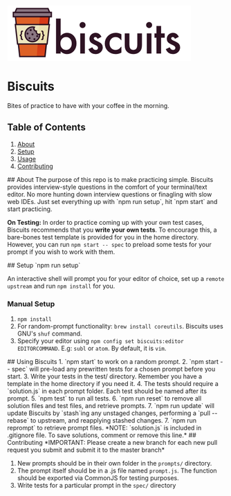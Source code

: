 ![Biscuits-Banner](/images/128-banner.png?raw=true)
# Biscuits
Bites of practice to have with your coffee in the morning.

## Table of Contents
1. [About](#about)
2. [Setup](#setup)
3. [Usage](#usage)
4. [Contributing](#contributing)

<a name="about"/>
## About
The purpose of this repo is to make practicing simple. Biscuits provides interview-style questions in the comfort of your terminal/text editor. No more hunting down interview questions or finagling with slow web IDEs. Just set everything up with `npm run setup`, hit `npm start` and start practicing.

**On Testing:** In order to practice coming up with your own test cases, Biscuits recommends that you **write your own tests**. To encourage this, a bare-bones test template is provided for you in the home directory. However, you can run `npm start -- spec` to preload some tests for your prompt if you wish to work with them.

<a name="setup"/>
## Setup
`npm run setup`

An interactive shell will prompt you for your editor of choice, set up a `remote upstream` and run `npm install` for you.

### Manual Setup
1. `npm install`
2. For random-prompt functionality: `brew install coreutils`. Biscuits uses GNU's `shuf` command.
3. Specify your editor using `npm config set biscuits:editor EDITORCOMMAND`. E.g: `subl` or `atom`. By default, it is `vim`.

<a name="usage"/>
## Using Biscuits 
1. `npm start` to work on a random prompt.
2. `npm start -- spec` will pre-load any prewritten tests for a chosen prompt before you start.
3. Write your tests in the test/ directory. Remember you have a template in the home directory if you need it.
4. The tests should require a `solution.js` in each prompt folder. Each test should be named after its prompt.
5. `npm test` to run all tests.
6. `npm run reset` to remove all solution files and test files, and retrieve prompts.
7. `npm run update` will update Biscuits by `stash`ing any unstaged changes, performing a `pull --rebase` to upstream, and reapplying stashed changes.
7. `npm run reprompt` to retrieve prompt files.
*NOTE: `solution.js` is included in .gitignore file. To save solutions, comment or remove this line.*

<a name="contributing"/>
## Contributing
*IMPORTANT: Please create a new branch for each new pull request you submit and submit it to the master branch*

1. New prompts should be in their own folder in the `prompts/` directory.
2. The prompt itself should be in a .js file named `prompt.js`. The function should be exported via CommonJS for testing purposes.
3. Write tests for a particular prompt in the `spec/` directory
